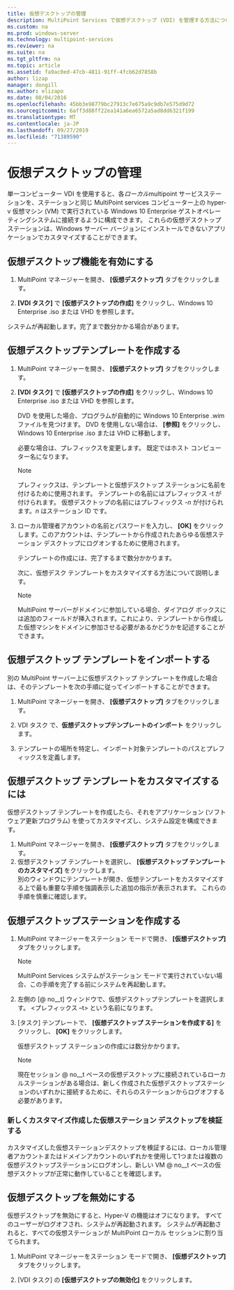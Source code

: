 ```yaml
---
title: 仮想デスクトップの管理
description: MultiPoint Services で仮想デスクトップ (VDI) を管理する方法について説明します。
ms.custom: na
ms.prod: windows-server
ms.technology: multipoint-services
ms.reviewer: na
ms.suite: na
ms.tgt_pltfrm: na
ms.topic: article
ms.assetid: fa9ac0ed-47cb-4811-91ff-4fcb62d7858b
author: lizap
manager: dongill
ms.author: elizapo
ms.date: 08/04/2016
ms.openlocfilehash: 45bb3e98779bc27913c7e675a9c9db7e575d9d72
ms.sourcegitcommit: 6aff3d88ff22ea141a6ea6572a5ad8dd6321f199
ms.translationtype: MT
ms.contentlocale: ja-JP
ms.lasthandoff: 09/27/2019
ms.locfileid: "71389590"
---
```

# <a name="manage-virtual-desktops"></a>仮想デスクトップの管理
単一コンピューター VDI を使用すると、各*ローカル*multipoint サービスステーションを、ステーションと同じ MultiPoint services コンピューター上の hyper-v 仮想マシン (VM) で実行されている Windows 10 Enterprise ゲストオペレーティングシステムに接続するように構成できます。 これらの仮想デスクトップ ステーションは、Windows サーバー バージョンにインストールできないアプリケーションでカスタマイズすることができます。  
  
## <a name="enable-the-virtual-desktop-feature"></a>仮想デスクトップ機能を有効にする  
  
1.  MultiPoint マネージャーを開き、 **[仮想デスクトップ]** タブをクリックします。  
  
2.  **[VDI タスク]** で **[仮想デスクトップの作成]** をクリックし、Windows 10 Enterprise .iso または VHD を参照します。  
  
システムが再起動します。完了まで数分かかる場合があります。  
  
## <a name="create-a-virtual-desktop-template"></a>仮想デスクトップテンプレートを作成する  
  
1.  MultiPoint マネージャーを開き、 **[仮想デスクトップ]** タブをクリックします。  
  
2.  **[VDI タスク]** で **[仮想デスクトップの作成]** をクリックし、Windows 10 Enterprise .iso または VHD を参照します。  
  
    DVD を使用した場合、プログラムが自動的に Windows 10 Enterprise .wim ファイルを見つけます。 DVD を使用しない場合は、 **[参照]** をクリックし、Windows 10 Enterprise .iso または VHD に移動します。  
  
    必要な場合は、プレフィックスを変更します。 既定ではホスト コンピューター名になります。  
  
    > [!NOTE]  
    > プレフィックスは、テンプレートと仮想デスクトップ ステーションに名前を付けるために使用されます。 テンプレートの名前にはプレフィックス \-t が付けられます。 仮想デスクトップの名前にはプレフィックス \-*n* が付けられます。*n* はステーション ID です。  
  
4.  ローカル管理者アカウントの名前とパスワードを入力し、 **[OK]** をクリックします。このアカウントは、テンプレートから作成されたあらゆる仮想ステーション デスクトップにログオンするために使用されます。  
  
    テンプレートの作成には、完了するまで数分かかります。  
      
    次に、仮想デスク テンプレートをカスタマイズする方法について説明します。  
      
    > [!NOTE]  
    > MultiPoint サーバーがドメインに参加している場合、ダイアログ ボックスには追加のフィールドが挿入されます。これにより、テンプレートから作成した仮想マシンをドメインに参加させる必要があるかどうかを記述することができます。   
  
## <a name="import-a-virtual-desktop-template"></a>仮想デスクトップ テンプレートをインポートする  
別の MultiPoint サーバー上に仮想デスクトップ テンプレートを作成した場合は、そのテンプレートを次の手順に従ってインポートすることができます。  

1.  MultiPoint マネージャーを開き、 **[仮想デスクトップ]** タブをクリックします。  
  
2.  VDI タスク で、**仮想デスクトップテンプレートのインポート** をクリックします。  
  
3.  テンプレートの場所を特定し、インポート対象テンプレートのパスとプレフィックスを定義します。  
  
## <a name="customize-the-virtual-desktop-template"></a>仮想デスクトップ テンプレートをカスタマイズするには  
仮想デスクトップ テンプレートを作成したら、それをアプリケーション (ソフトウェア更新プログラム) を使ってカスタマイズし、システム設定を構成できます。   

1. MultiPoint マネージャーを開き、 **[仮想デスクトップ]** タブをクリックします。  
2. 仮想デスクトップ テンプレートを選択し、 **[仮想デスクトップ テンプレートのカスタマイズ]** をクリックします。  
別のウィンドウにテンプレートが開き、仮想テンプレートをカスタマイズする上で最も重要な手順を強調表示した追加の指示が表示されます。 これらの手順を慎重に確認します。  
  
## <a name="create-virtual-desktop-stations"></a>仮想デスクトップステーションを作成する  
  
1.  MultiPoint マネージャーをステーション モードで開き、 **[仮想デスクトップ]** タブをクリックします。  
  
    > [!NOTE]  
    > MultiPoint Services システムがステーション モードで実行されていない場合、この手順を完了する前にシステムを再起動します。  
  
2.  左側の [@ no__t] ウィンドウで、仮想デスクトップテンプレートを選択します。 <プレフィックス –t> という名前になります。  
  
3.  [タスク] テンプレートで、 **[仮想デスクトップ ステーションを作成する]** をクリックし、 **[OK]** をクリックします。  
  
    仮想デスクトップ ステーションの作成には数分かかります。  
  
    > [!NOTE]  
    > 現在セッション @ no__t ベースの仮想デスクトップに接続されているローカルステーションがある場合は、新しく作成された仮想デスクトップステーションのいずれかに接続するために、それらのステーションからログオフする必要があります。  
  
### <a name="validate-the-newly-created-customized-virtual-station-desktops"></a>新しくカスタマイズ作成した仮想ステーション デスクトップを検証する  
  
カスタマイズした仮想ステーションデスクトップを検証するには、ローカル管理者アカウントまたはドメインアカウントのいずれかを使用して1つまたは複数の仮想デスクトップステーションにログオンし、新しい VM @ no__t ベースの仮想デスクトップが正常に動作していることを確認します。  
  
## <a name="disable-virtual-desktops"></a>仮想デスクトップを無効にする  
  
仮想デスクトップを無効にすると、Hyper-V の機能はオフになります。 すべてのユーザーがログオフされ、システムが再起動されます。 システムが再起動されると、すべての仮想ステーションが MultiPoint ローカル セッションに割り当てられます。  

1. MultiPoint マネージャーをステーション モードで開き、 **[仮想デスクトップ]** タブをクリックします。  
  
2. [VDI タスク] の **[仮想デスクトップの無効化]** をクリックします。 